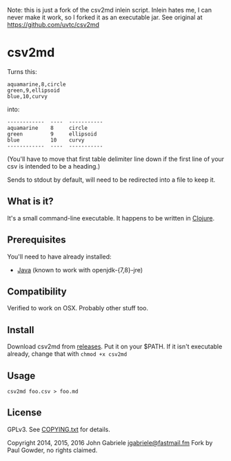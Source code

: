Note: this is just a fork of the csv2md inlein script.  Inlein hates me, I can never make it work, so I forked it as an executable jar. See original at https://github.com/uvtc/csv2md

# csv2md

Turns this:

~~~
aquamarine,8,circle
green,9,ellipsoid
blue,10,curvy
~~~

into:

~~~
------------  ----  -----------
aquamarine    8     circle
green         9     ellipsoid
blue          10    curvy
------------  ----  -----------
~~~

(You'll have to move that first table delimiter line down if
the first line of your csv is intended to be a heading.)

Sends to stdout by default, will need to be redirected into a file to keep it.

## What is it?

It's a small command-line executable. It happens to be written in
[Clojure](http://clojure.org/).


## Prerequisites

You'll need to have already installed:

  * [Java](http://openjdk.java.net/) (known to work with openjdk-{7,8}-jre)


## Compatibility

Verified to work on OSX.  Probably other stuff too.


## Install

Download csv2md from [releases](https://github.com/paultopia/csv2md/releases). Put it on your $PATH.  If it isn't executable already, change that with `chmod +x csv2md`


## Usage

    csv2md foo.csv > foo.md


## License

GPLv3. See [COPYING.txt](COPYING.txt) for details.

Copyright 2014, 2015, 2016 John Gabriele <jgabriele@fastmail.fm>
Fork by Paul Gowder, no rights claimed.  
